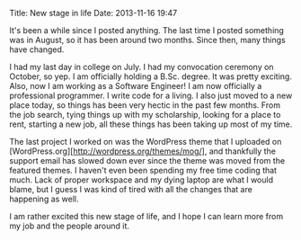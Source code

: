 Title: New stage in life
Date: 2013-11-16 19:47

It's been a while since I posted anything. The last time I posted something was in August, so it has been around two months. Since then, many things have changed.

I had my last day in college on July. I had my convocation ceremony on October, so yep. I am officially holding a B.Sc. degree. It was pretty exciting. Also, now I am working as a Software Engineer! I am now officially a professional programmer. I write code for a living. I also just moved to a new place today, so things has been very hectic in the past few months. From the job search, tying things up with my scholarship, looking for a place to rent, starting a new job, all these things has been taking up most of my time.

The last project I worked on was the WordPress theme that I uploaded on [WordPress.org][http://wordpress.org/themes/mog/], and thankfully the support email has slowed down ever since the theme was moved from the featured themes. I haven't even been spending my free time coding that much. Lack of proper workspace and my dying laptop are what I would blame, but I guess I was kind of tired with all the changes that are happening as well.

I am rather excited this new stage of life, and I hope I can learn more from my job and the people around it.